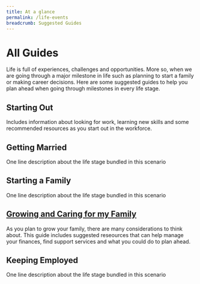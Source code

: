 ```yaml
---
title: At a glance
permalink: /life-events
breadcrumb: Suggested Guides
---
```


# All Guides

Life is full of experiences, challenges and opportunities. More so, when we are going through a major milestone in life such as planning to start a family or making career decisions. Here are some suggested guides to help you plan ahead when going through milestones in every life stage.


## Starting Out

Includes information about looking for work, learning new skills and some recommended resources as you start out in the workforce. 

## Getting Married

One line description about the life stage bundled in this scenario

## Starting a Family

One line description about the life stage bundled in this scenario

## [Growing and Caring for my Family](/growing-my-family)

As you plan to grow your family, there are many considerations to think about. This guide includes suggested reseources that can help manage your finances, find support services and what you could do to plan ahead.

## Keeping Employed

One line description about the life stage bundled in this scenario
